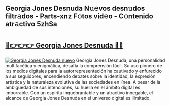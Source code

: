 ## Georgia Jones Desnuda N𝚞𝚎vos desn𝚞dos filtr𝚊dos - Parts-xnz F𝚘tos vid𝚎o - C𝚘ntenido atr𝚊ctivo 5zhSa

# <h2><a href="http://mb2ecxx.tromn.icu/?c=Georgia+Jones+Desnuda">🔗👉👉👉 Georgia Jones Desnuda 🔗🔗</a></h2>

[![Georgia Jones Desnuda nuevo](https://i.imgur.com/pEAQMta.gif)](http://mb2ecxx.tromn.icu/?c=Georgia+Jones+Desnuda)
Georgia Jones Desnuda, una personalidad multifacética y enigmática, desafía la comprensión fácil. Su uso pionero de los medios digitales para la autorrepresentación ha cautivado y enfurecido a sus seguidores, encendiendo debates sobre la identidad, la expresión artística y la naturaleza evolutiva de las sociedades en línea. A pesar de la ambigüedad de sus intenciones, su huella en el ámbito digital es imborrable. Con un espíritu inquebrantable y un atractivo innegable, el alcance de Georgia Jones Desnuda en el universo digital es ilimitado.
